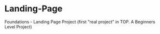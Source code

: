 # Landing-Page
Foundations - Landing Page Project (first "real project" in TOP. A Beginners Level Project)
